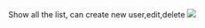 Show all the list, can create new user,edit,delete
<img src="https://github.com/user-attachments/assets/4bbfacc0-7dbe-47c3-a616-05119cab760e">
